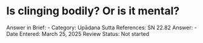 # Is clinging bodily? Or is it mental?

Answer in Brief: -
 Category: Upādana
Sutta References: SN 22.82
Answer: -
Date Entered: March 25, 2025
Review Status: Not started
